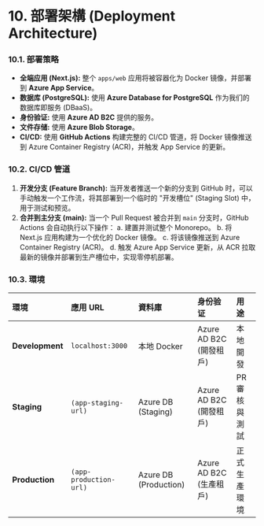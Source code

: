 # 10. 部署架構 (Deployment Architecture)

### 10.1. 部署策略
*   **全端应用 (Next.js):** 整个 `apps/web` 应用将被容器化为 Docker 镜像，并部署到 **Azure App Service**。
*   **数据库 (PostgreSQL):** 使用 **Azure Database for PostgreSQL** 作为我们的数据库即服务 (DBaaS)。
*   **身份验证:** 使用 **Azure AD B2C** 提供的服务。
*   **文件存储:** 使用 **Azure Blob Storage**。
*   **CI/CD:** 使用 **GitHub Actions** 构建完整的 CI/CD 管道，将 Docker 镜像推送到 Azure Container Registry (ACR)，并触发 App Service 的更新。

### 10.2. CI/CD 管道
1.  **开发分支 (Feature Branch):** 当开发者推送一个新的分支到 GitHub 时，可以手动触发一个工作流，将其部署到一个临时的 "开发槽位" (Staging Slot) 中，用于测试和预览。
2.  **合并到主分支 (main):** 当一个 Pull Request 被合并到 `main` 分支时，GitHub Actions 会自动执行以下操作：
    a. 建置并测试整个 Monorepo。
    b. 将 Next.js 应用构建为一个优化的 Docker 镜像。
    c. 将该镜像推送到 Azure Container Registry (ACR)。
    d. 触发 Azure App Service 更新，从 ACR 拉取最新的镜像并部署到生产槽位中，实现零停机部署。

### 10.3. 環境
| 環境 | 應用 URL | 資料庫 | 身份验证 | 用途 |
| :--- | :--- | :--- | :--- | :--- |
| **Development** | `localhost:3000` | 本地 Docker | Azure AD B2C (開發租戶) | 本地開發 |
| **Staging** | `(app-staging-url)` | Azure DB (Staging) | Azure AD B2C (開發租戶) | PR 審核與測試 |
| **Production** | `(app-production-url)` | Azure DB (Production) | Azure AD B2C (生產租戶) | 正式生產環境 |
